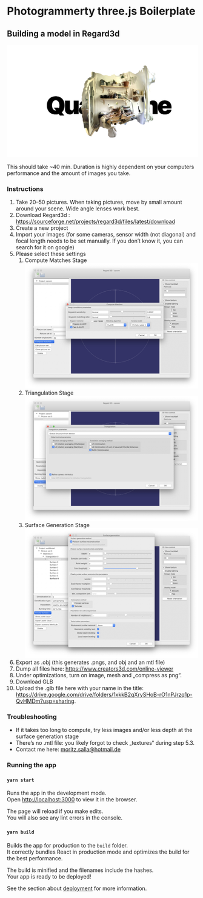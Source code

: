 # Photogrammerty three.js Boilerplate

## Building a model in Regard3d

![Image](./images/screenshot.jpg)

This should take ~40 min. Duration is highly dependent on your computers performance and the amount of images you take.

### Instructions

1. Take 20–50 pictures. When taking pictures, move by small amount around your scene. Wide angle lenses work best.
2. Download Regard3d : https://sourceforge.net/projects/regard3d/files/latest/download
3. Create a new project
4. Import your images (for some cameras, sensor width (not diagonal) and focal length needs to be set manually. If you don’t know it, you can search for it on google)
5. Please select these settings
   1. Compute Matches Stage
      ![Image](./images/screenshot1.jpg)
   2. Triangulation Stage
      ![Image](./images/screenshot2.jpg)
   3. Surface Generation Stage
      ![Image](./images/screenshot3.jpg)
6. Export as .obj (this generates .pngs, and obj and an mtl file)
7. Dump all files here: https://www.creators3d.com/online-viewer
8. Under optimizations, turn on image, mesh and „compress as png“.
9. Download GLB
10. Upload the .glb file here with your name in the title: https://drive.google.com/drive/folders/1xkkB2qXrySHoB-rO1nPJrzq1p-QvHMDm?usp=sharing.

### Troubleshooting

- If it takes too long to compute, try less images and/or less depth at the surface generation stage
- There’s no .mtl file: you likely forgot to check „textures“ during step 5.3.
- Contact me here: moritz.salla@hotmail.de

### Running the app

#### `yarn start`

Runs the app in the development mode.<br />
Open [http://localhost:3000](http://localhost:3000) to view it in the browser.

The page will reload if you make edits.<br />
You will also see any lint errors in the console.

#### `yarn build`

Builds the app for production to the `build` folder.<br />
It correctly bundles React in production mode and optimizes the build for the best performance.

The build is minified and the filenames include the hashes.<br />
Your app is ready to be deployed!

See the section about [deployment](https://facebook.github.io/create-react-app/docs/deployment) for more information.
